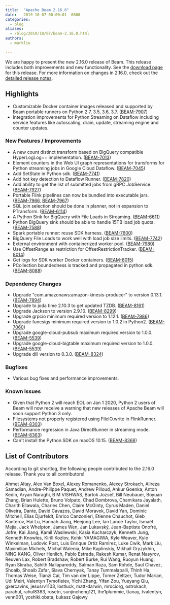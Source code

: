 ```yaml
---
title:  "Apache Beam 2.16.0"
date:   2019-10-07 00:00:01 -0800
categories:
  - blog
aliases:
  - /blog/2019/10/07/beam-2.16.0.html
authors:
  - markliu

---
```

<!--
Licensed under the Apache License, Version 2.0 (the "License");
you may not use this file except in compliance with the License.
You may obtain a copy of the License at

http://www.apache.org/licenses/LICENSE-2.0

Unless required by applicable law or agreed to in writing, software
distributed under the License is distributed on an "AS IS" BASIS,
WITHOUT WARRANTIES OR CONDITIONS OF ANY KIND, either express or implied.
See the License for the specific language governing permissions and
limitations under the License.
-->

We are happy to present the new 2.16.0 release of Beam. This release includes both improvements and new functionality.
See the [download page](/get-started/downloads/#2160-2019-10-07) for this release.<!--more-->
For more information on changes in 2.16.0, check out the
[detailed release notes](https://issues.apache.org/jira/secure/ReleaseNote.jspa?projectId=12319527&version=12345494).

## Highlights

 * Customizable Docker container images released and supported by Beam portable runners on Python 2.7, 3.5, 3.6, 3.7. ([BEAM-7907](https://issues.apache.org/jira/browse/BEAM-7907))
 * Integration improvements for Python Streaming on Dataflow including service features like autoscaling, drain, update, streaming engine and counter updates.


### New Features / Improvements

* A new count distinct transform based on BigQuery compatible HyperLogLog++ implementation. ([BEAM-7013](https://issues.apache.org/jira/browse/BEAM-7013))
* Element counters in the Web UI graph representations for transforms for Python streaming jobs in Google Cloud Dataflow. ([BEAM-7045](https://issues.apache.org/jira/browse/BEAM-7045))
* Add SetState in Python sdk. ([BEAM-7741](https://issues.apache.org/jira/browse/BEAM-7741))
* Add hot key detection to Dataflow Runner. ([BEAM-7820](https://issues.apache.org/jira/browse/BEAM-7820))
* Add ability to get the list of submitted jobs from gRPC JobService. ([BEAM-7927](https://issues.apache.org/jira/browse/BEAM-7927))
* Portable Flink pipelines can now be bundled into executable jars. ([BEAM-7966](https://issues.apache.org/jira/browse/BEAM-7966), [BEAM-7967](https://issues.apache.org/jira/browse/BEAM-7967))
* SQL join selection should be done in planner, not in expansion to PTransform. ([BEAM-6114](https://issues.apache.org/jira/browse/BEAM-6114))
* A Python Sink for BigQuery with File Loads in Streaming. ([BEAM-6611](https://issues.apache.org/jira/browse/BEAM-6611))
* Python BigQuery sink should be able to handle 15TB load job quota. ([BEAM-7588](https://issues.apache.org/jira/browse/BEAM-7588))
* Spark portable runner: reuse SDK harness. ([BEAM-7600](https://issues.apache.org/jira/browse/BEAM-7600))
* BigQuery File Loads to work well with load job size limits. ([BEAM-7742](https://issues.apache.org/jira/browse/BEAM-7742))
* External environment with containerized worker pool. ([BEAM-7980](https://issues.apache.org/jira/browse/BEAM-7980))
* Use OffsetRange as restriction for OffsetRestrictionTracker. ([BEAM-8014](https://issues.apache.org/jira/browse/BEAM-8014))
* Get logs for SDK worker Docker containers. ([BEAM-8015](https://issues.apache.org/jira/browse/BEAM-8015))
* PCollection boundedness is tracked and propagated in python sdk. ([BEAM-8088](https://issues.apache.org/jira/browse/BEAM-8088))


### Dependency Changes

* Upgrade "com.amazonaws:amazon-kinesis-producer" to version 0.13.1. ([BEAM-7894](https://issues.apache.org/jira/browse/BEAM-7894))
* Upgrade to joda time 2.10.3 to get updated TZDB. ([BEAM-8161](https://issues.apache.org/jira/browse/BEAM-8161))
* Upgrade Jackson to version 2.9.10. ([BEAM-8299](https://issues.apache.org/jira/browse/BEAM-8299))
* Upgrade grpcio minimum required version to 1.12.1. ([BEAM-7986](https://issues.apache.org/jira/browse/BEAM-7986))
* Upgrade funcsigs minimum required version to 1.0.2 in Python2. ([BEAM-7060](https://issues.apache.org/jira/browse/BEAM-7060))
* Upgrade google-cloud-pubsub maximum required version to 1.0.0. ([BEAM-5539](https://issues.apache.org/jira/browse/BEAM-5539))
* Upgrade google-cloud-bigtable maximum required version to 1.0.0. ([BEAM-5539](https://issues.apache.org/jira/browse/BEAM-5539))
* Upgrade dill version to 0.3.0. ([BEAM-8324](https://issues.apache.org/jira/browse/BEAM-8324))


### Bugfixes

* Various bug fixes and performance improvements.


### Known Issues

* Given that Python 2 will reach EOL on Jan 1 2020, Python 2 users of Beam will now receive a warning that new releases of Apache Beam will soon support Python 3 only.
* Filesystems not properly registered using FileIO.write in FlinkRunner. ([BEAM-8303](https://issues.apache.org/jira/browse/BEAM-8303))
* Performance regression in Java DirectRunner in streaming mode. ([BEAM-8363](https://issues.apache.org/jira/browse/BEAM-8363))
* Can't install the Python SDK on macOS 10.15. ([BEAM-8368](https://issues.apache.org/jira/browse/BEAM-8368))


## List of Contributors

 According to git shortlog, the following people contributed to the 2.16.0 release. Thank you to all contributors!

Ahmet Altay, Alex Van Boxel, Alexey Romanenko, Alexey Strokach, Alireza Samadian,
Andre-Philippe Paquet, Andrew Pilloud, Ankur Goenka, Anton Kedin, Aryan Naraghi,
B M VISHWAS, Bartok Jozsef, Bill Neubauer, Boyuan Zhang, Brian Hulette, Bruno Volpato,
Chad Dombrova, Chamikara Jayalath, Charith Ellawala, Charles Chen, Claire McGinty,
Cyrus Maden, Daniel Oliveira, Dante, David Cavazos, David Moravek, David Yan,
Dominic Mitchell, Elias Djurfeldt, Enrico Canzonieri, Etienne Chauchot, Gleb Kanterov,
Hai Lu, Hannah Jiang, Heejong Lee, Ian Lance Taylor, Ismaël Mejía, Jack Whelpton,
James Wen, Jan Lukavský, Jean-Baptiste Onofré, Jofre, Kai Jiang, Kamil Wasilewski,
Kasia Kucharczyk, Kenneth Jung, Kenneth Knowles, Kirill Kozlov, Kohki YAMAGIWA,
Kyle Weaver, Kyle Winkelman, Ludovic Post, Luis Enrique Ortíz Ramirez, Luke Cwik,
Mark Liu, Maximilian Michels, Michal Walenia, Mike Kaplinskiy, Mikhail Gryzykhin,
NING KANG, Oliver Henlich, Pablo Estrada, Rakesh Kumar, Renat Nasyrov, Reuven Lax,
Robert Bradshaw, Robert Burke, Rui Wang, Ruoyun Huang, Ryan Skraba, Sahith Nallapareddy,
Salman Raza, Sam Rohde, Saul Chavez, Shoaib, Shoaib Zafar, Slava Chernyak, Tanay Tummalapalli,
Thinh Ha, Thomas Weise, Tianzi Cai, Tim van der Lippe, Tomer Zeltzer, Tudor Marian,
Udi Meiri, Valentyn Tymofieiev, Yichi Zhang, Yifan Zou, Yueyang Qiu, gxercavins,
jesusrv1103, lostluck, matt-darwin, mrociorg, ostrokach, parahul, rahul8383, rosetn,
sunjincheng121, the1plummie, ttanay, tvalentyn, venn001, yoshiki.obata, Łukasz Gajowy
